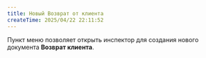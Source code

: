 ```yaml
---
title: Новый Возврат от клиента
createTime: 2025/04/22 22:11:52
---
```

Пункт меню позволяет открыть инспектор для создания нового документа **Возврат клиента**.